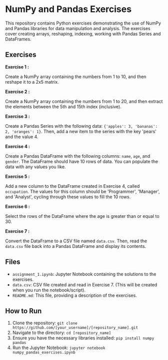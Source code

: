 # NumPy and Pandas Exercises

This repository contains Python exercises demonstrating the use of NumPy and Pandas libraries for data manipulation and analysis.  The exercises cover creating arrays, reshaping, indexing, working with Pandas Series and DataFrames.

## Exercises

**Exercise 1 :**

Create a NumPy array containing the numbers from 1 to 10, and then reshape it to a 2x5 matrix.

**Exercise 2 :**

Create a NumPy array containing the numbers from 1 to 20, and then extract the elements between the 5th and 15th index (inclusive).

**Exercise 3 :**

Create a Pandas Series with the following data: `{'apples': 3, 'bananas': 2, 'oranges': 1}`. Then, add a new item to the series with the key 'pears' and the value 4.

**Exercise 4 :**

Create a Pandas DataFrame with the following columns: `name`, `age`, and `gender`. The DataFrame should have 10 rows of data.  You can populate the data with any values you like.

**Exercise 5 :**

Add a new column to the DataFrame created in Exercise 4, called `occupation`. The values for this column should be 'Programmer', 'Manager', and 'Analyst', cycling through these values to fill the 10 rows.

**Exercise 6 :**

Select the rows of the DataFrame where the age is greater than or equal to 30.

**Exercise 7 :**

Convert the DataFrame to a CSV file named `data.csv`. Then, read the `data.csv` file back into a Pandas DataFrame and display its contents.

## Files

*   `assignment_1.ipynb`: Jupyter Notebook containing the solutions to the exercises.
*   `data.csv`: CSV file created and read in Exercise 7. (This will be created when you run the notebook/script).
*   `README.md`: This file, providing a description of the exercises.

## How to Run

1.  Clone the repository: `git clone https://github.com/[your_username]/[repository_name].git`
2.  Navigate to the directory: `cd [repository_name]`
3.  Ensure you have the necessary libraries installed: `pip install numpy pandas`
4.  Run the Jupyter Notebook: `jupyter notebook numpy_pandas_exercises.ipynb` 


